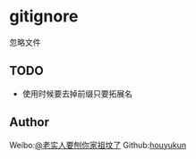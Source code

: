 # gitignore
忽略文件

## TODO

- 使用时候要去掉前缀只要拓展名

## Author

Weibo:[@老实人要刨你家祖坟了](http://weibo.com/caoeggs) 
Github:[houyukun](https://github.com/houyukun) 